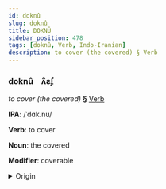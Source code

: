 ```yaml
---
id: doknû
slug: doknû
title: DOKNÛ
sidebar_position: 478
tags: [doknû, Verb, Indo-Iranian]
description: to cover (the covered) § Verb
---
```


### doknû&emsp;<span kind="abugida">ʌ̑ƨʄ</span>

*to cover (the covered)* **§** [Verb](../../tags/Verb)

**IPA**: /ˈdɑk.nu/

**Verb**: to cover

**Noun**: the covered

**Modifier**: coverable

<details>
    <summary>Origin</summary>
    Nepali ढाक्नु ḍhāknu [ɖʱä̤knu]<br/>
    <em>Indo-Iranian Language Family</em>
</details>